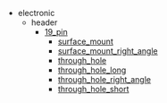 * electronic
  * header
    * [19_pin](electronic/header/19_pin)
      * [surface_mount](electronic/header/19_pin/surface_mount)
      * [surface_mount_right_angle](electronic/header/19_pin/surface_mount/surface_mount_right_angle)
      * [through_hole](electronic/header/19_pin/surface_mount/surface_mount_right_angle/through_hole)
      * [through_hole_long](electronic/header/19_pin/surface_mount/surface_mount_right_angle/through_hole/through_hole_long)
      * [through_hole_right_angle](electronic/header/19_pin/surface_mount/surface_mount_right_angle/through_hole/through_hole_long/through_hole_right_angle)
      * [through_hole_short](electronic/header/19_pin/surface_mount/surface_mount_right_angle/through_hole/through_hole_long/through_hole_right_angle/through_hole_short)
